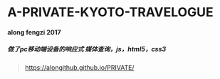 # A-PRIVATE-KYOTO-TRAVELOGUE
#### along fengzi 2017
##### 做了pc移动端设备的响应式 媒体查询，js，html5，css3
>https://alongithub.github.io/PRIVATE/
